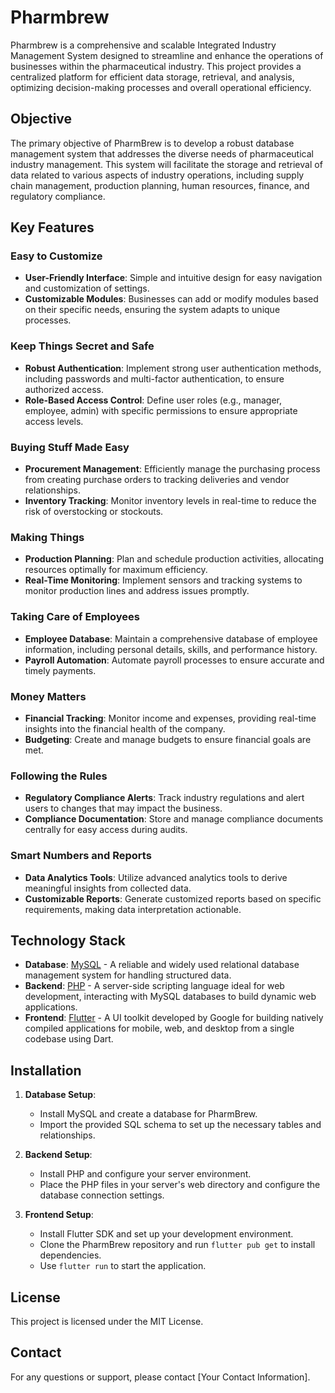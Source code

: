 # Pharmbrew

Pharmbrew is a comprehensive and scalable Integrated Industry Management System designed to streamline and enhance the operations of businesses within the pharmaceutical industry. This project provides a centralized platform for efficient data storage, retrieval, and analysis, optimizing decision-making processes and overall operational efficiency.

## Objective

The primary objective of PharmBrew is to develop a robust database management system that addresses the diverse needs of pharmaceutical industry management. This system will facilitate the storage and retrieval of data related to various aspects of industry operations, including supply chain management, production planning, human resources, finance, and regulatory compliance.

## Key Features

### Easy to Customize

- **User-Friendly Interface**: Simple and intuitive design for easy navigation and customization of settings.
- **Customizable Modules**: Businesses can add or modify modules based on their specific needs, ensuring the system adapts to unique processes.

### Keep Things Secret and Safe

- **Robust Authentication**: Implement strong user authentication methods, including passwords and multi-factor authentication, to ensure authorized access.
- **Role-Based Access Control**: Define user roles (e.g., manager, employee, admin) with specific permissions to ensure appropriate access levels.

### Buying Stuff Made Easy

- **Procurement Management**: Efficiently manage the purchasing process from creating purchase orders to tracking deliveries and vendor relationships.
- **Inventory Tracking**: Monitor inventory levels in real-time to reduce the risk of overstocking or stockouts.

### Making Things

- **Production Planning**: Plan and schedule production activities, allocating resources optimally for maximum efficiency.
- **Real-Time Monitoring**: Implement sensors and tracking systems to monitor production lines and address issues promptly.

### Taking Care of Employees

- **Employee Database**: Maintain a comprehensive database of employee information, including personal details, skills, and performance history.
- **Payroll Automation**: Automate payroll processes to ensure accurate and timely payments.

### Money Matters

- **Financial Tracking**: Monitor income and expenses, providing real-time insights into the financial health of the company.
- **Budgeting**: Create and manage budgets to ensure financial goals are met.

### Following the Rules

- **Regulatory Compliance Alerts**: Track industry regulations and alert users to changes that may impact the business.
- **Compliance Documentation**: Store and manage compliance documents centrally for easy access during audits.

### Smart Numbers and Reports

- **Data Analytics Tools**: Utilize advanced analytics tools to derive meaningful insights from collected data.
- **Customizable Reports**: Generate customized reports based on specific requirements, making data interpretation actionable.

## Technology Stack

- **Database**: [MySQL](https://www.mysql.com) - A reliable and widely used relational database management system for handling structured data.
- **Backend**: [PHP](https://www.php.net) - A server-side scripting language ideal for web development, interacting with MySQL databases to build dynamic web applications.
- **Frontend**: [Flutter](https://flutter.dev) - A UI toolkit developed by Google for building natively compiled applications for mobile, web, and desktop from a single codebase using Dart.

## Installation

1. **Database Setup**:
   - Install MySQL and create a database for PharmBrew.
   - Import the provided SQL schema to set up the necessary tables and relationships.

2. **Backend Setup**:
   - Install PHP and configure your server environment.
   - Place the PHP files in your server's web directory and configure the database connection settings.

3. **Frontend Setup**:
   - Install Flutter SDK and set up your development environment.
   - Clone the PharmBrew repository and run `flutter pub get` to install dependencies.
   - Use `flutter run` to start the application.

## License

This project is licensed under the MIT License.

## Contact

For any questions or support, please contact [Your Contact Information].

